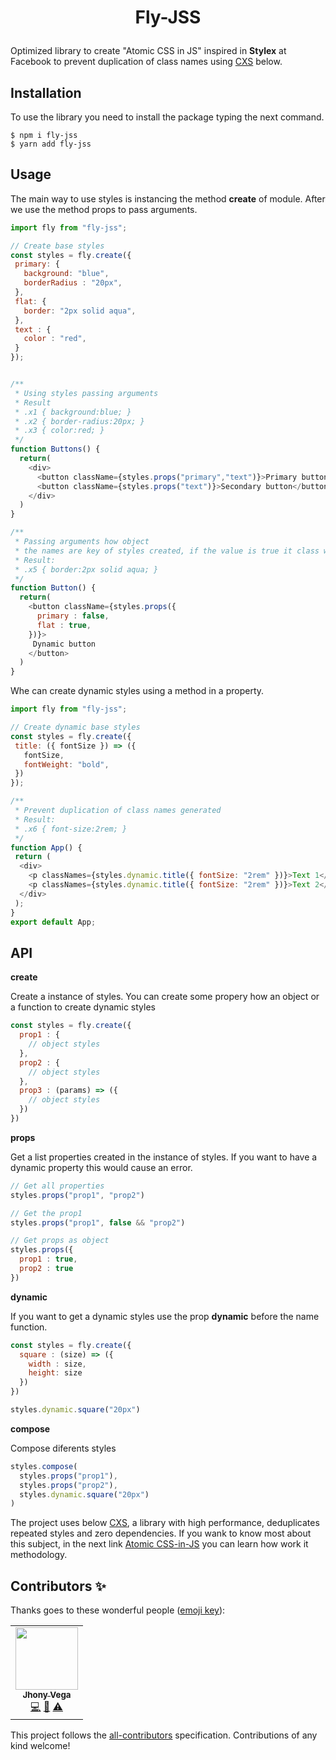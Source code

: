 # <p align="center"> Fly-JSS </p>

Optimized library to create "Atomic CSS in JS" inspired in **Stylex** at Facebook to prevent duplication of class names using [CXS](https://github.com/cxs-css/cxs) below.

## Installation

To use the library you need to install the package typing the next command.

```console
$ npm i fly-jss
$ yarn add fly-jss
```

## Usage

The main way to use styles is instancing the method **create** of module. After we use the method props to pass arguments.

```javascript
import fly from "fly-jss";

// Create base styles
const styles = fly.create({
 primary: {
   background: "blue",
   borderRadius : "20px",
 },
 flat: {
   border: "2px solid aqua",
 },
 text : {
   color : "red",
 }
});


/**
 * Using styles passing arguments
 * Result
 * .x1 { background:blue; }
 * .x2 { border-radius:20px; }
 * .x3 { color:red; }
 */
function Buttons() {
  return(
    <div> 
      <button className={styles.props("primary","text")}>Primary button</button>
      <button className={styles.props("text")}>Secondary button</button>
    </div>
  )
}

/**
 * Passing arguments how object
 * the names are key of styles created, if the value is true it class will be added.
 * Result:
 * .x5 { border:2px solid aqua; }
 */
function Button() {
  return(
    <button className={styles.props({
      primary : false,
      flat : true,
    })}>
     Dynamic button
    </button>
  )
}

```


Whe can create dynamic styles using a method in a property.

```javascript
import fly from "fly-jss";

// Create dynamic base styles
const styles = fly.create({
 title: ({ fontSize }) => ({
   fontSize,
   fontWeight: "bold",
 })
});

/**
 * Prevent duplication of class names generated
 * Result:
 * .x6 { font-size:2rem; }
 */
function App() {
 return (
  <div>
    <p classNames={styles.dynamic.title({ fontSize: "2rem" })}>Text 1</p>
    <p classNames={styles.dynamic.title({ fontSize: "2rem" })}>Text 2</p>
  </div>
 );
}
export default App;
```

## API

**create**

Create a instance of styles. You can create some propery how an object or a function to create dynamic styles

```javascript
const styles = fly.create({
  prop1 : {
    // object styles
  },
  prop2 : {
    // object styles
  },
  prop3 : (params) => ({
    // object styles
  })
})
```

**props**

Get a list properties created in the instance of styles. If you want to have a dynamic property this would cause an error.

```javascript
// Get all properties
styles.props("prop1", "prop2")

// Get the prop1
styles.props("prop1", false && "prop2")

// Get props as object
styles.props({
  prop1 : true,
  prop2 : true
})
```

**dynamic**

If you want to get a dynamic styles use the prop **dynamic** before the name function. 

```javascript
const styles = fly.create({
  square : (size) => ({
    width : size,
    height: size
  })
})

styles.dynamic.square("20px")
```

**compose**

Compose diferents styles

```javascript
styles.compose(
  styles.props("prop1"),
  styles.props("prop2"),
  styles.dynamic.square("20px")
)
```

The project uses below [CXS](https://github.com/cxs-css/cxs), a library with high performance, deduplicates repeated styles and zero dependencies.
If you wank to know most about this subject, in the next link [Atomic CSS-in-JS](https://sebastienlorber.com/atomic-css-in-js) you can learn how work it methodology.

## Contributors ✨

Thanks goes to these wonderful people ([emoji key](https://allcontributors.org/docs/en/emoji-key)):

<!-- ALL-CONTRIBUTORS-LIST:START - Do not remove or modify this section -->
<!-- prettier-ignore-start -->
<!-- markdownlint-disable -->
<table>
  <tr>
    <td align="center"><a href="https://jhonyvega.com/"><img src="https://avatars.githubusercontent.com/u/55319455?v=4?s=100" width="100px;" alt=""/><br /><sub><b>Jhony Vega</b></sub></a><br /><a href="https://github.com/jhony-24/fly-jss/commits?author=jhony-24" title="Code">💻</a> <a href="https://github.com/jhony-24/fly-jss/commits?author=jhony-24" title="Documentation">📖</a> <a href="https://github.com/jhony-24/fly-jss/commits?author=jhony-24" title="Tests">⚠️</a></td>
  </tr>
</table>

<!-- markdownlint-restore -->
<!-- prettier-ignore-end -->

<!-- ALL-CONTRIBUTORS-LIST:END -->

This project follows the [all-contributors](https://github.com/all-contributors/all-contributors) specification. Contributions of any kind welcome!
